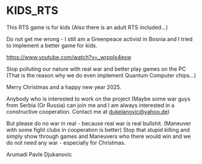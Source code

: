 # KIDS_RTS
 This RTS game is for kids (Also there is an adult RTS included...)

Do not get me wrong - I still am a Greenpeace activist in Bosnia and I tried to implement a better game for 
kids.

https://www.youtube.com/watch?v=_wrppIx4esw

Stop polluting our nature with real war and better play games on the PC (That is the reason why we do even 
implement Quantum Computer chips...)

Merry Christmas and a happy new year 2025.

Anybody who is interested to work on the project (Maybe some war guys from Serbia (Or Russia) can join me and I am always 
interested in a constructive cooperation. Contact me at dukelanovic@yahoo.de)

But please do no war in real - because real war is real bullshit. (Maneuver with some fight clubs in cooperation is better)
Stop that stupid killing and simply show through games and Maneuvers who there would win and we do not need any war - especially
for Christmas.

Arumadi Pavle Djukanovic
